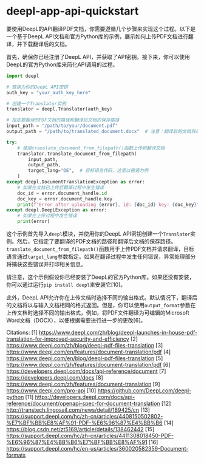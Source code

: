 # deepl-app-api-quickstart

要使用DeepL的API翻译PDF文档，你需要遵循几个步骤来实现这个过程。以下是一个基于DeepL API文档和官方Python库的示例，展示如何上传PDF文档进行翻译，并下载翻译后的文档。

首先，确保你已经注册了DeepL API，并获取了API密钥。接下来，你可以使用DeepL的官方Python库来简化API调用的过程。

```python
import deepl

# 替换为你的DeepL API密钥
auth_key = "your_auth_key_here"

# 创建一个Translator实例
translator = deepl.Translator(auth_key)

# 指定要翻译的PDF文档的路径和翻译后文档的保存路径
input_path = "/path/to/your/document.pdf"
output_path = "/path/to/translated_document.docx"  # 注意：翻译后的文档将是.docx格式

try:
    # 使用translate_document_from_filepath()函数上传和翻译文档
    translator.translate_document_from_filepath(
        input_path,
        output_path,
        target_lang="DE",  # 目标语言代码，这里以德语为例
    )
except deepl.DocumentTranslationException as error:
    # 如果在文档已上传后翻译过程中发生错误
    doc_id = error.document_handle.id
    doc_key = error.document_handle.key
    print(f"Error after uploading {error}, id: {doc_id} key: {doc_key}")
except deepl.DeepLException as error:
    # 如果在上传过程中发生错误
    print(error)
```

这个示例首先导入`deepl`模块，并使用你的DeepL API密钥创建一个`Translator`实例。然后，它指定了要翻译的PDF文档的路径和翻译后文档的保存路径。`translate_document_from_filepath()`函数用于上传PDF文档并请求翻译，目标语言通过`target_lang`参数指定。如果在翻译过程中发生任何错误，异常处理部分将捕获这些错误并打印相关信息。

请注意，这个示例假设你已经安装了DeepL的官方Python库。如果还没有安装，你可以通过运行`pip install deepl`来安装它[10]。

此外，DeepL API允许你在上传文档时选择不同的输出格式。默认情况下，翻译后的文档将以与输入文档相同的格式返回。但是，你可以使用`output_format`参数在上传文档时选择不同的输出格式，例如，将PDF文件翻译为可编辑的Microsoft Word文档（DOCX），以便根据需要进行进一步的更改[6]。

Citations:
[1] https://www.deepl.com/zh/blog/deepl-launches-in-house-pdf-translation-for-improved-security-and-efficiency
[2] https://www.deepl.com/zh/blog/deepl-pdf-files-translation
[3] https://www.deepl.com/en/features/document-translation/pdf
[4] https://www.deepl.com/en/blog/deepl-pdf-files-translation
[5] https://www.deepl.com/zh/features/document-translation/pdf
[6] https://developers.deepl.com/docs/api-reference/document
[7] https://developers.deepl.com/docs
[8] https://www.deepl.com/zh/features/document-translation
[9] https://www.deepl.com/pro-api
[10] https://github.com/DeepLcom/deepl-python
[11] https://developers.deepl.com/docs/api-reference/document/openapi-spec-for-document-translation
[12] http://transtech.lingosail.com/news/detail/189425/cn
[13] https://support.deepl.com/hc/zh-cn/articles/4408150502802-%E7%BF%BB%E8%AF%91-PDF-%E6%96%87%E4%BB%B6
[14] https://blog.csdn.net/zt5169/article/details/138462442
[15] https://support.deepl.com/hc/zh-cn/articles/4411308018450-PDF-%E6%96%87%E4%BB%B6%E7%BF%BB%E8%AF%91
[16] https://support.deepl.com/hc/en-us/articles/360020582359-Document-formats
